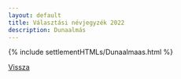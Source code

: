 ```yaml
---
layout: default
title: Választási névjegyzék 2022
description: Dunaalmás
---
```


{% include settlementHTMLs/Dunaalmaas.html %}

[Vissza](../)